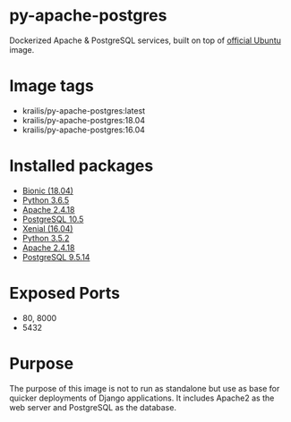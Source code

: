 # py-apache-postgres

Dockerized Apache & PostgreSQL services, built on top of [official Ubuntu](https://hub.docker.com/r/library/ubuntu/) image.

# Image tags
* krailis/py-apache-postgres:latest
* krailis/py-apache-postgres:18.04
* krailis/py-apache-postgres:16.04

# Installed packages
* [Bionic (18.04)](https://hub.docker.com/r/library/ubuntu/tags/18.04/)
 * [Python 3.6.5](https://www.python.org/downloads/release/python-365/)
 * [Apache 2.4.18](https://httpd.apache.org/docs/2.4/)
 * [PostgreSQL 10.5](https://www.postgresql.org/docs/10/static/release-10-5.html)
* [Xenial (16.04)](https://hub.docker.com/r/library/ubuntu/tags/16.04/)
 * [Python 3.5.2](https://www.python.org/download/releases/3.5.2/)
 * [Apache 2.4.18](https://httpd.apache.org/docs/2.4/)
 * [PostgreSQL 9.5.14](https://www.postgresql.org/docs/9.5/static/release-9-5-14.html)

# Exposed Ports
* 80, 8000
* 5432

# Purpose
The purpose of this image is not to run as standalone but use as base for quicker deployments of Django applications. It includes Apache2 as the web server and PostgreSQL as the database.
